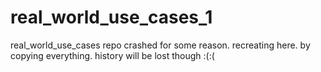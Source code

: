 # real_world_use_cases_1
real_world_use_cases repo crashed for some reason. recreating here. by copying everything. history will be lost though :(:(
